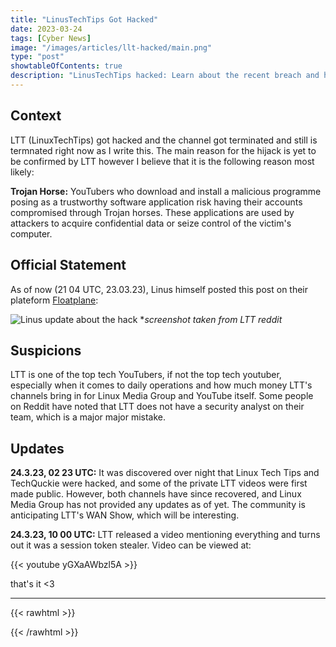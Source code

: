 ```yaml
---
title: "LinusTechTips Got Hacked"
date: 2023-03-24
tags: [Cyber News]
image: "/images/articles/llt-hacked/main.png"
type: "post"
showtableOfContents: true
description: "LinusTechTips hacked: Learn about the recent breach and how to protect yourself. Read our article."
---
```


## Context
LTT (LinuxTechTips) got hacked and the channel got terminated and still is termnated right now as I write this. The main reason for the hijack is yet to be confirmed by LTT however I believe that it is the following reason most likely: 

**Trojan Horse:** YouTubers who download and install a malicious programme posing as a trustworthy software application risk having their accounts compromised through Trojan horses. These applications are used by attackers to acquire confidential data or seize control of the victim's computer.

## Official Statement 
As of now (21 04 UTC, 23.03.23), Linus himself posted this post on their plateform [Floatplane](https://www.floatplane.com/channel/linustechtips/home): 

![Linus update about the hack](https://i.redd.it/my9ffvmmzipa1.png)
**screenshot taken from LTT reddit*

## Suspicions
LTT is one of the top tech YouTubers, if not the top tech youtuber, especially when it comes to daily operations and how much money LTT's channels bring in for Linux Media Group and YouTube itself. Some people on Reddit have noted that LTT does not have a security analyst on their team, which is a major major mistake.

## Updates 
**24.3.23, 02 23 UTC:** It was discovered over night that Linux Tech Tips and TechQuckie were hacked, and some of the private LTT videos were first made public. However, both channels have since recovered, and Linux Media Group has not provided any updates as of yet. The community is anticipating LTT's WAN Show, which will be interesting.

**24.3.23, 10 00 UTC:** LTT released a video mentioning everything and turns out it was a session token stealer. Video can be viewed at: 

{{< youtube yGXaAWbzl5A >}}

that's it <3

---

{{< rawhtml >}} 
<script src="https://utteranc.es/client.js"
        repo="mansoorbarri/website"
        issue-term="title"
        theme="github-dark"
        crossorigin="anonymous"
        async>
</script>
{{< /rawhtml >}}